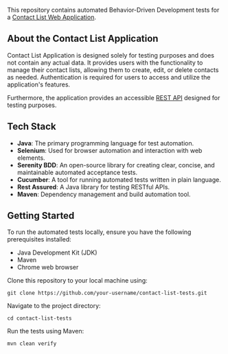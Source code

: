 This repository contains automated Behavior-Driven Development tests for a [Contact List Web Application](https://thinking-tester-contact-list.herokuapp.com/). 

## About the Contact List Application

Contact List Application is designed solely for testing purposes and does not contain any actual data. It provides users with the functionality to manage their contact lists, allowing them to create, edit, or delete contacts as needed. Authentication is required for users to access and utilize the application's features.

Furthermore, the application provides an accessible [REST API](https://documenter.getpostman.com/view/4012288/TzK2bEa8) designed for testing purposes.

## Tech Stack
- **Java**: The primary programming language for test automation.
- **Selenium**: Used for browser automation and interaction with web elements.
- **Serenity BDD**: An open-source library for creating clear, concise, and maintainable automated acceptance tests.
- **Cucumber**: A tool for running automated tests written in plain language.
- **Rest Assured**: A Java library for testing RESTful APIs.
- **Maven**: Dependency management and build automation tool.

## Getting Started
To run the automated tests locally, ensure you have the following prerequisites installed:

- Java Development Kit (JDK)
- Maven
- Chrome web browser

Clone this repository to your local machine using:

`git clone https://github.com/your-username/contact-list-tests.git`

Navigate to the project directory:

`cd contact-list-tests`

Run the tests using Maven:

`mvn clean verify`
